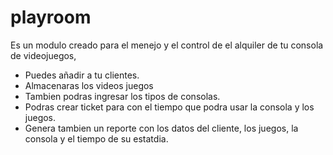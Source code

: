 # playroom
Es un modulo creado para el menejo y el control de el alquiler de tu consola de videojuegos,
 - Puedes añadir a tu clientes.
 - Almacenaras los videos juegos
 - Tambien podras ingresar los tipos de consolas.
 - Podras crear ticket para con el tiempo que podra usar la consola y los juegos.
 - Genera tambien un reporte con los datos del cliente, los juegos, la consola y el tiempo de su estatdia.
